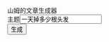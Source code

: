 <script>

window.$ = function (selector) {
  return document.querySelector(selector);
}

let 主题 = "一天掉多少根头发"

let 论述 = [ 
    "现在，解决主题的问题，是非常非常重要的。 所以， ",
    "我们不得不面对一个非常尴尬的事实，那就是， ",
    "主题的发生，到底需要如何做到，不主题的发生，又会如何产生。 ",
    "而这些并不是完全重要，更加重要的问题是， ",
    "主题，到底应该如何实现。 ",
    "带着这些问题，我们来审视一下主题。 ",
    "所谓主题，关键是主题需要如何写。 ",
    "我们一般认为，抓住了问题的关键，其他一切则会迎刃而解。 ",
    "问题的关键究竟为何? ",
    "主题因何而发生?",
    "每个人都不得不面对这些问题。 在面对这种问题时， ",
    "一般来讲，我们都必须务必慎重的考虑考虑。 ",
    "要想清楚，主题，到底是一种怎么样的存在。 ",
    "了解清楚主题到底是一种怎么样的存在，是解决一切问题的关键。 ",
    "就我个人来说，主题对我的意义，不能不说非常重大。 ",
    "本人也是经过了深思熟虑，在每个日日夜夜思考这个问题。 ",
    "主题，发生了会如何，不发生又会如何。 ",
    "在这种困难的抉择下，本人思来想去，寝食难安。 ",
    "生活中，若主题出现了，我们就不得不考虑它出现了的事实。 ",
    "这种事实对本人来说意义重大，相信对这个世界也是有一定意义的。 ",
    "我们都知道，只要有意义，那么就必须慎重考虑。 ",
    "既然如此， ",
    "那么， ",
    "我认为， ",
    "一般来说， ",
    "总结的来说， ",
    "既然如何， ",
    "经过上述讨论",
]

let 名人名言 = [
    "伏尔泰曾经说过，不经巨大的困难，不会有伟大的事业。这不禁令我深思",
    "富勒曾经说过，苦难磨炼一些人，也毁灭另一些人。这不禁令我深思",
    "文森特·皮尔曾经说过，改变你的想法，你就改变了自己的世界。这不禁令我深思",
    "拿破仑·希尔曾经说过，不要等待，时机永远不会恰到好处。这不禁令我深思",
    "塞涅卡曾经说过，生命如同寓言，其价值不在与长短，而在与内容。这不禁令我深思",
    "奥普拉·温弗瑞曾经说过，你相信什么，你就成为什么样的人。这不禁令我深思",
    "吕凯特曾经说过，生命不可能有两次，但许多人连一次也不善于度过。这不禁令我深思",
    "莎士比亚曾经说过，人的一生是短的，但如果卑劣地过这一生，就太长了。这不禁令我深思",
    "笛卡儿曾经说过，我的努力求学没有得到别的好处，只不过是愈来愈发觉自己的无知。这不禁令我深思",
    "左拉曾经说过，生活的道路一旦选定，就要勇敢地走到底，决不回头。这不禁令我深思",
    "米歇潘曾经说过，生命是一条艰险的峡谷，只有勇敢的人才能通过。这不禁令我深思",
    "吉姆·罗恩曾经说过，要么你主宰生活，要么你被生活主宰。这不禁令我深思",
    "日本谚语曾经说过，不幸可能成为通向幸福的桥梁。这不禁令我深思",
    "海贝尔曾经说过，人生就是学校。在那里，与其说好的教师是幸福，不如说好的教师是不幸。这不禁令我深思",
    "杰纳勒尔·乔治·S·巴顿曾经说过，接受挑战，就可以享受胜利的喜悦。这不禁令我深思",
    "德谟克利特曾经说过，节制使快乐增加并使享受加强。这不禁令我深思",
    "裴斯泰洛齐曾经说过，今天应做的事没有做，明天再早也是耽误了。这不禁令我深思",
    "歌德曾经说过，决定一个人的一生，以及整个命运的，只是一瞬之间。这不禁令我深思",
    "卡耐基曾经说过，一个不注意小事情的人，永远不会成就大事业。这不禁令我深思",
    "卢梭曾经说过，浪费时间是一桩大罪过。这不禁令我深思",
    "康德曾经说过，既然我已经踏上这条道路，那么，任何东西都不应妨碍我沿着这条路走下去。这不禁令我深思",
    "克劳斯·莫瑟爵士曾经说过，教育需要花费钱，而无知也是一样。这不禁令我深思",
    "伏尔泰曾经说过，坚持意志伟大的事业需要始终不渝的精神。这不禁令我深思",
    "亚伯拉罕·林肯曾经说过，你活了多少岁不算什么，重要的是你是如何度过这些岁月的。这不禁令我深思",
    "韩非曾经说过，内外相应，言行相称。这不禁令我深思",
    "富兰克林曾经说过，你热爱生命吗？那么别浪费时间，因为时间是组成生命的材料。这不禁令我深思",
    "马尔顿曾经说过，坚强的信心，能使平凡的人做出惊人的事业。这不禁令我深思",
    "笛卡儿曾经说过，读一切好书，就是和许多高尚的人谈话。这不禁令我深思",
    "塞涅卡曾经说过，真正的人生，只有在经过艰难卓绝的斗争之后才能实现。这不禁令我深思",
    "易卜生曾经说过，伟大的事业，需要决心，能力，组织和责任感。这不禁令我深思",
    "歌德曾经说过，没有人事先了解自己到底有多大的力量，直到他试过以后才知道。这不禁令我深思",
    "达尔文曾经说过，敢于浪费哪怕一个钟头时间的人，说明他还不懂得珍惜生命的全部价值。这不禁令我深思",
    "佚名曾经说过，感激每一个新的挑战，因为它会锻造你的意志和品格。这不禁令我深思",
    "奥斯特洛夫斯基曾经说过，共同的事业，共同的斗争，可以使人们产生忍受一切的力量。　这不禁令我深思",
    "苏轼曾经说过，古之立大事者，不惟有超世之才，亦必有坚忍不拔之志。这不禁令我深思",
    "王阳明曾经说过，故立志者，为学之心也；为学者，立志之事也。这不禁令我深思",
    "歌德曾经说过，读一本好书，就如同和一个高尚的人在交谈。这不禁令我深思",
    "乌申斯基曾经说过，学习是劳动，是充满思想的劳动。这不禁令我深思",
    "别林斯基曾经说过，好的书籍是最贵重的珍宝。这不禁令我深思",
    "富兰克林曾经说过，读书是易事，思索是难事，但两者缺一，便全无用处。这不禁令我深思",
    "鲁巴金曾经说过，读书是在别人思想的帮助下，建立起自己的思想。这不禁令我深思",
    "培根曾经说过，合理安排时间，就等于节约时间。这不禁令我深思",
    "屠格涅夫曾经说过，你想成为幸福的人吗？但愿你首先学会吃得起苦。这不禁令我深思",
    "莎士比亚曾经说过，抛弃时间的人，时间也抛弃他。这不禁令我深思",
    "叔本华曾经说过，普通人只想到如何度过时间，有才能的人设法利用时间。这不禁令我深思",
    "博曾经说过，一次失败，只是证明我们成功的决心还够坚强。 维这不禁令我深思",
    "拉罗什夫科曾经说过，取得成就时坚持不懈，要比遭到失败时顽强不屈更重要。这不禁令我深思",
    "莎士比亚曾经说过，人的一生是短的，但如果卑劣地过这一生，就太长了。这不禁令我深思",
    "俾斯麦曾经说过，失败是坚忍的最后考验。这不禁令我深思",
    "池田大作曾经说过，不要回避苦恼和困难，挺起身来向它挑战，进而克服它。这不禁令我深思",
    "莎士比亚曾经说过，那脑袋里的智慧，就像打火石里的火花一样，不去打它是不肯出来的。这不禁令我深思",
    "希腊曾经说过，最困难的事情就是认识自己。这不禁令我深思",
    "黑塞曾经说过，有勇气承担命运这才是英雄好汉。这不禁令我深思",
    "非洲曾经说过，最灵繁的人也看不见自己的背脊。这不禁令我深思",
    "培根曾经说过，阅读使人充实，会谈使人敏捷，写作使人精确。这不禁令我深思",
    "斯宾诺莎曾经说过，最大的骄傲于最大的自卑都表示心灵的最软弱无力。这不禁令我深思",
    "西班牙曾经说过，自知之明是最难得的知识。这不禁令我深思",
    "塞内加曾经说过，勇气通往天堂，怯懦通往地狱。这不禁令我深思",
    "赫尔普斯曾经说过，有时候读书是一种巧妙地避开思考的方法。这不禁令我深思",
    "笛卡儿曾经说过，阅读一切好书如同和过去最杰出的人谈话。这不禁令我深思",
    "邓拓曾经说过，越是没有本领的就越加自命不凡。这不禁令我深思",
    "爱尔兰曾经说过，越是无能的人，越喜欢挑剔别人的错儿。这不禁令我深思",
    "老子曾经说过，知人者智，自知者明。胜人者有力，自胜者强。这不禁令我深思",
    "歌德曾经说过，意志坚强的人能把世界放在手中像泥块一样任意揉捏。这不禁令我深思",
    "迈克尔·F·斯特利曾经说过，最具挑战性的挑战莫过于提升自我。这不禁令我深思",
    "爱迪生曾经说过，失败也是我需要的，它和成功对我一样有价值。这不禁令我深思",
    "罗素·贝克曾经说过，一个人即使已登上顶峰，也仍要自强不息。这不禁令我深思",
    "马云曾经说过，最大的挑战和突破在于用人，而用人最大的突破在于信任人。这不禁令我深思",
    "雷锋曾经说过，自己活着，就是为了使别人过得更美好。这不禁令我深思",
    "布尔沃曾经说过，要掌握书，莫被书掌握；要为生而读，莫为读而生。这不禁令我深思",
    "培根曾经说过，要知道对好事的称颂过于夸大，也会招来人们的反感轻蔑和嫉妒。这不禁令我深思",
    "莫扎特曾经说过，谁和我一样用功，谁就会和我一样成功。这不禁令我深思",
    "马克思曾经说过，一切节省，归根到底都归结为时间的节省。这不禁令我深思",
    "莎士比亚曾经说过，意志命运往往背道而驰，决心到最后会全部推倒。这不禁令我深思",
    "卡莱尔曾经说过，过去一切时代的精华尽在书中。这不禁令我深思",
    "培根曾经说过，深窥自己的心，而后发觉一切的奇迹在你自己。这不禁令我深思",
    "罗曼·罗兰曾经说过，只有把抱怨环境的心情，化为上进的力量，才是成功的保证。这不禁令我深思",
    "孔子曾经说过，知之者不如好之者，好之者不如乐之者。这不禁令我深思",
    "达·芬奇曾经说过，大胆和坚定的决心能够抵得上武器的精良。这不禁令我深思",
    "叔本华曾经说过，意志是一个强壮的盲人，倚靠在明眼的跛子肩上。这不禁令我深思",
    "黑格尔曾经说过，只有永远躺在泥坑里的人，才不会再掉进坑里。这不禁令我深思",
    "普列姆昌德曾经说过，希望的灯一旦熄灭，生活刹那间变成了一片黑暗。这不禁令我深思",
    "维龙曾经说过，要成功不需要什么特别的才能，只要把你能做的小事做得好就行了。这不禁令我深思",
    "郭沫若曾经说过，形成天才的决定因素应该是勤奋。这不禁令我深思",
    "洛克曾经说过，学到很多东西的诀窍，就是一下子不要学很多。这不禁令我深思",
    "西班牙曾经说过，自己的鞋子，自己知道紧在哪里。这不禁令我深思",
    "拉罗什福科曾经说过，我们唯一不会改正的缺点是软弱。这不禁令我深思",
    "亚伯拉罕·林肯曾经说过，我这个人走得很慢，但是我从不后退。这不禁令我深思",
    "美华纳曾经说过，勿问成功的秘诀为何，且尽全力做你应该做的事吧。这不禁令我深思",
    "俾斯麦曾经说过，对于不屈不挠的人来说，没有失败这回事。这不禁令我深思",
    "阿卜·日·法拉兹曾经说过，学问是异常珍贵的东西，从任何源泉吸收都不可耻。这不禁令我深思",
    "白哲特曾经说过，坚强的信念能赢得强者的心，并使他们变得更坚强。 这不禁令我深思",
    "查尔斯·史考伯曾经说过，一个人几乎可以在任何他怀有无限热忱的事情上成功。 这不禁令我深思",
    "贝多芬曾经说过，卓越的人一大优点是：在不利与艰难的遭遇里百折不饶。这不禁令我深思",
    "莎士比亚曾经说过，本来无望的事，大胆尝试，往往能成功。这不禁令我深思",
    "卡耐基曾经说过，我们若已接受最坏的，就再没有什么损失。这不禁令我深思",
    "德国曾经说过，只有在人群中间，才能认识自己。这不禁令我深思",
    "史美尔斯曾经说过，书籍把我们引入最美好的社会，使我们认识各个时代的伟大智者。这不禁令我深思",
    "冯学峰曾经说过，当一个人用工作去迎接光明，光明很快就会来照耀着他。这不禁令我深思",
    "吉格·金克拉曾经说过，如果你能做梦，你就能实现它。这不禁令我深思",
]

let 后面垫话 = [
    "这不禁令我深思。 ",
    "带着这句话，我们还要更加慎重的审视这个问题： ",
    "这启发了我， ",
    "我希望诸位也能好好地体会这句话。 ",
    "这句话语虽然很短，但令我浮想联翩。 ",
]

let 前面垫话 = [
    "曾经说过",
    "在不经意间这样说过",
]

function 随便取一句(列表){
    let 坐标 = Math.floor( Math.random() * 列表.length );
    return 列表[坐标];
}

function 随便取一个数(最小值 = 0,最大值 = 100){
    let 数字 = Math.random()*( 最大值 - 最小值 ) + 最小值;
    return 数字;
}

function 来点名人名言(){
    let 名言 = 随便取一句(名人名言)
    名言 = 名言.replace("曾经说过", 随便取一句(前面垫话) )
    名言 = 名言.replace("这不禁令我深思", 随便取一句(后面垫话) )
    return 名言
}

function 来点论述(){
    let 句子 = 随便取一句(论述);
    句子 = 句子.replace(RegExp("主题", "g"),主题);
    return 句子;
}

function 增加段落(章节){
    if(章节[章节.length-1] === " "){
        章节 = 章节.slice(0,-2)
    }
    return "　　" + 章节 + "。 "
}

function 生成文章(){
    主题 = $('input').value
    let 文章 = []
    for(let 空 in 主题){
        let 章节 = "";
        let 章节长度 = 0;
        while( 章节长度 < 6000 ){
            let 随机数 = 随便取一个数();
            if(随机数 < 5 && 章节.length > 200){
                章节 = 增加段落(章节);
                文章.push(章节); 
                章节 = "";
            }else if(随机数 < 20){
                let 句子 = 来点名人名言();
                章节长度 = 章节长度 + 句子.length;
                章节 = 章节 + 句子;
            }else{
                let 句子 = 来点论述();
                章节长度 = 章节长度 + 句子.length;
                章节 = 章节 + 句子;
            }
        }
        章节 = 增加段落(章节);
        文章.push(章节);
    }
    let 排版 = "<div>" + 文章.join("</div><div>") + "</div>";
    $("#论文").innerHTML = 排版;
}

</script>
<div>山姆的文章生成器</div>
<div>主题<input value="一天掉多少根头发"></div>
<div></div><button onclick="生成文章()">生成</button>
<div id="论文"></div>
